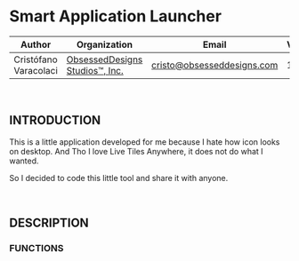 # Smart Application Launcher


|Author|Organization|Email|Version|Build|      
----|----|----|----|----|
Cristófano Varacolaci|[ObsessedDesigns Studios™, Inc.](https://obsesseddesigns.com)|cristo@obsesseddesigns.com|1.0.0.0|2021.12.05|

&nbsp;
&nbsp;

## INTRODUCTION
This is a little application developed for me because I hate how icon looks on desktop. And Tho I love Live Tiles Anywhere, it does not do what I wanted.

So I decided to code this little tool and share it with anyone.

&nbsp;

## DESCRIPTION
### FUNCTIONS



&nbsp;
&nbsp;
